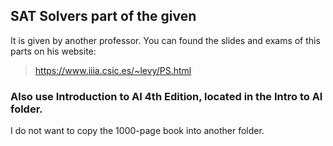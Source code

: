 ## SAT Solvers part of the given
It is given by another professor. You can found the slides and exams of this parts on his website:
> https://www.iiia.csic.es/~levy/PS.html

### Also use Introduction to AI 4th Edition, located in the Intro to AI folder.

I do not want to copy the 1000-page book into another folder.
